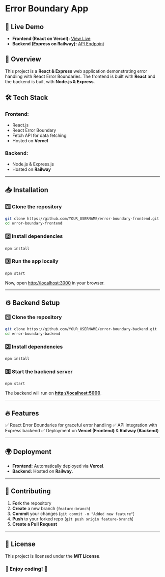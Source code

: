 # Error Boundary App

## 🚀 Live Demo
- **Frontend (React on Vercel):** [View Live](https://error-boundary-app.vercel.app)
- **Backend (Express on Railway):** [API Endpoint](https://your-app-name.up.railway.app/api/data)

## 📖 Overview
This project is a **React & Express** web application demonstrating error handling with React Error Boundaries. The frontend is built with **React** and the backend is built with **Node.js & Express**.

## 🛠️ Tech Stack
### **Frontend:**
- React.js
- React Error Boundary
- Fetch API for data fetching
- Hosted on **Vercel**

### **Backend:**
- Node.js & Express.js
- Hosted on **Railway**

---

## 📥 Installation
### 1️⃣ Clone the repository
```sh
git clone https://github.com/YOUR_USERNAME/error-boundary-frontend.git
cd error-boundary-frontend
```

### 2️⃣ Install dependencies
```sh
npm install
```

### 3️⃣ Run the app locally
```sh
npm start
```
Now, open [http://localhost:3000](http://localhost:3000) in your browser.

---

## ⚙️ Backend Setup
### 1️⃣ Clone the repository
```sh
git clone https://github.com/YOUR_USERNAME/error-boundary-backend.git
cd error-boundary-backend
```

### 2️⃣ Install dependencies
```sh
npm install
```

### 3️⃣ Start the backend server
```sh
npm start
```
The backend will run on **[http://localhost:5000](http://localhost:5000)**.

---

## 🔥 Features
✅ React Error Boundaries for graceful error handling
✅ API integration with Express backend
✅ Deployment on **Vercel (Frontend)** & **Railway (Backend)**

---

## 🌍 Deployment
- **Frontend:** Automatically deployed via **Vercel**.
- **Backend:** Hosted on **Railway**.

---

## 🤝 Contributing
1. **Fork** the repository
2. **Create** a new branch (`feature-branch`)
3. **Commit** your changes (`git commit -m "Added new feature"`)
4. **Push** to your forked repo (`git push origin feature-branch`)
5. **Create a Pull Request**

---

## 📝 License
This project is licensed under the **MIT License**.

### 🎉 Enjoy coding! 🚀

